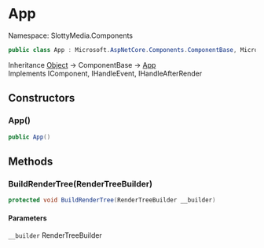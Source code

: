 # App

Namespace: SlottyMedia.Components

```csharp
public class App : Microsoft.AspNetCore.Components.ComponentBase, Microsoft.AspNetCore.Components.IComponent, Microsoft.AspNetCore.Components.IHandleEvent, Microsoft.AspNetCore.Components.IHandleAfterRender
```

Inheritance [Object](https://docs.microsoft.com/en-us/dotnet/api/system.object) → ComponentBase → [App](./slottymedia.components.app.md)<br>
Implements IComponent, IHandleEvent, IHandleAfterRender

## Constructors

### **App()**

```csharp
public App()
```

## Methods

### **BuildRenderTree(RenderTreeBuilder)**

```csharp
protected void BuildRenderTree(RenderTreeBuilder __builder)
```

#### Parameters

`__builder` RenderTreeBuilder<br>
